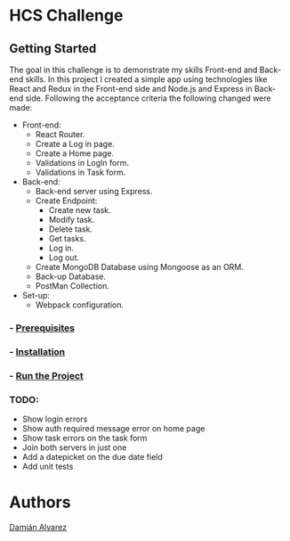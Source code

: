 # HCS Challenge

## Getting Started
The goal in this challenge is to demonstrate my skills Front-end and Back-end skills.
In this project I created a simple app using technologies like React and Redux in the Front-end side and Node.js and Express in Back-end side.
Following the acceptance criteria the following changed were made:
- Front-end:
  - React Router.
  - Create a Log in page.
  - Create a Home page.
  - Validations in LogIn form.
  - Validations in Task form.
- Back-end:
  - Back-end server using Express.
  - Create Endpoint:
    - Create new task.
    - Modify task.
    - Delete task.
    - Get tasks.
    - Log in.
    - Log out.
  - Create MongoDB Database using Mongoose as an ORM.
  - Back-up Database.
  - PostMan Collection.
- Set-up:
  - Webpack configuration.


### - [Prerequisites](/readme/prerequisites.md)
### - [Installation](/readme/installation.md)
### - [Run the Project](/readme/run.md)

### TODO: 
  - Show login errors
  - Show auth required message error on home page
  - Show task errors on the task form
  - Join both servers in just one
  - Add a datepicket on the due date field
  - Add unit tests

# Authors
[Damián Alvarez](https://github.com/damianalvarez)


